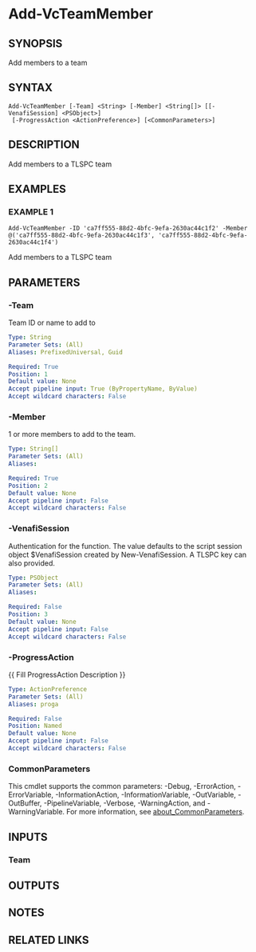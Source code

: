# Add-VcTeamMember

## SYNOPSIS
Add members to a team

## SYNTAX

```
Add-VcTeamMember [-Team] <String> [-Member] <String[]> [[-VenafiSession] <PSObject>]
 [-ProgressAction <ActionPreference>] [<CommonParameters>]
```

## DESCRIPTION
Add members to a TLSPC team

## EXAMPLES

### EXAMPLE 1
```
Add-VcTeamMember -ID 'ca7ff555-88d2-4bfc-9efa-2630ac44c1f2' -Member @('ca7ff555-88d2-4bfc-9efa-2630ac44c1f3', 'ca7ff555-88d2-4bfc-9efa-2630ac44c1f4')
```

Add members to a TLSPC team

## PARAMETERS

### -Team
Team ID or name to add to

```yaml
Type: String
Parameter Sets: (All)
Aliases: PrefixedUniversal, Guid

Required: True
Position: 1
Default value: None
Accept pipeline input: True (ByPropertyName, ByValue)
Accept wildcard characters: False
```

### -Member
1 or more members to add to the team.

```yaml
Type: String[]
Parameter Sets: (All)
Aliases:

Required: True
Position: 2
Default value: None
Accept pipeline input: False
Accept wildcard characters: False
```

### -VenafiSession
Authentication for the function.
The value defaults to the script session object $VenafiSession created by New-VenafiSession.
A TLSPC key can also provided.

```yaml
Type: PSObject
Parameter Sets: (All)
Aliases:

Required: False
Position: 3
Default value: None
Accept pipeline input: False
Accept wildcard characters: False
```

### -ProgressAction
{{ Fill ProgressAction Description }}

```yaml
Type: ActionPreference
Parameter Sets: (All)
Aliases: proga

Required: False
Position: Named
Default value: None
Accept pipeline input: False
Accept wildcard characters: False
```

### CommonParameters
This cmdlet supports the common parameters: -Debug, -ErrorAction, -ErrorVariable, -InformationAction, -InformationVariable, -OutVariable, -OutBuffer, -PipelineVariable, -Verbose, -WarningAction, and -WarningVariable. For more information, see [about_CommonParameters](http://go.microsoft.com/fwlink/?LinkID=113216).

## INPUTS

### Team
## OUTPUTS

## NOTES

## RELATED LINKS
